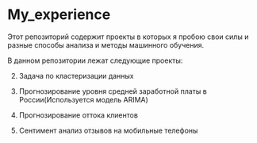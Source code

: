 # My_experience

Этот репозиторий содержит проекты в которых я пробою свои силы и разные способы анализа и методы машинного обучения.  

В данном репозитории лежат следующие проекты:  

2. Задача по кластеризации данных

3. Прогнозирование уровня средней заработной платы в России(Используется модель ARIMA)

4. Прогнозирование оттока клиентов

5. Сентимент анализ отзывов на мобильные телефоны
